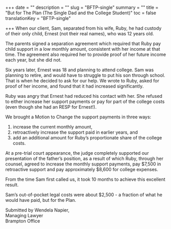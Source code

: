 +++
date = ""
description = ""
slug = "BFTP-single"
summary = ""
title = "But for The Plan (The Single Dad and the College Student)"
toc = false
translationKey = "BFTP-single"

+++
When our client, Sam, separated from his wife, Ruby, he had custody of their only child, Ernest (not their real names), who was 12 years old.

The parents signed a separation agreement which required that Ruby pay child support in a low monthly amount, consistent with her income at that time. The agreement also required her to provide proof of her future income each year, but she did not.

Six years later, Ernest was 18 and planning to attend college. Sam was planning to retire, and would have to struggle to put his son through school. That is when he decided to ask for our help. We wrote to Ruby, asked for proof of her income, and found that it had increased significantly.

Ruby was angry that Ernest had reduced his contact with her. She refused to either increase her support payments or pay for part of the college costs (even though she had an RESP for Ernest!).

We brought a Motion to Change the support payments in three ways:

1. increase the current monthly amount,
2. retroactively increase the support paid in earlier years, and
3. add an additional amount for Ruby’s proportionate share of the college costs.

At a pre-trial court appearance, the judge completely supported our presentation of the father’s position, as a result of which Ruby, through her counsel, agreed to increase the monthly support payments, pay $7,500 in retroactive support and pay approximately $8,600 for college expenses.

From the time Sam first called us, it took 10 months to achieve this excellent result.

Sam’s out-of-pocket legal costs were about $2,500 - a fraction of what he would have paid, but for the Plan.

Submitted by Wendela Napier,  
Managing Lawyer  
Brampton Office